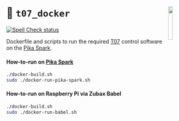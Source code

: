 <a href="https://107-systems.org/"><img align="right" src="https://raw.githubusercontent.com/107-systems/.github/main/logo/107-systems.png" width="15%"></a>
:floppy_disk: `t07_docker`
=========================
[![Spell Check status](https://github.com/107-systems/t07_docker/actions/workflows/spell-check.yml/badge.svg)](https://github.com/107-systems/t07_docker/actions/workflows/spell-check.yml)

Dockerfile and scripts to run the required [T07](https://github.com/107-systems/T07) control software on the [Pika Spark](https://pika-spark.io/).

#### How-to-run on [Pika Spark](https://pika-spark.io/)
```bash
./docker-build.sh
sudo ./docker-run-pika-spark.sh
```

#### How-to-run on Raspberry Pi via Zubax Babel
```bash
./docker-build.sh
sudo ./docker-run-babel.sh
```